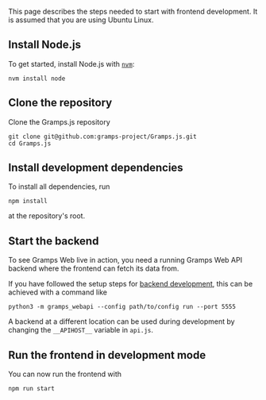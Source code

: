 This page describes the steps needed to start with frontend development. It is assumed that you are using Ubuntu Linux. 


## Install Node.js

To get started, install Node.js with [`nvm`](https://github.com/nvm-sh/nvm):

```
nvm install node
```

## Clone the repository

Clone the Gramps.js repository
```
git clone git@github.com:gramps-project/Gramps.js.git
cd Gramps.js
```

## Install development dependencies

To install all dependencies, run
```
npm install
```
at the repository's root.

## Start the backend

To see Gramps Web live in action, you need a running Gramps Web API backend where the frontend can fetch its data from.

If you have followed the setup steps for [backend development](../dev-backend/setup.md), this can be achieved with a command like
```
python3 -m gramps_webapi --config path/to/config run --port 5555
```

A backend at a different location can be used during development by changing the `__APIHOST__` variable in `api.js`.

## Run the frontend in development mode

You can now run the frontend with 
```
npm run start
```